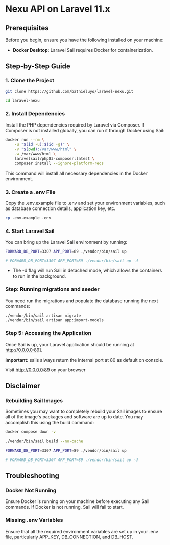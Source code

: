 # Nexu API on Laravel 11.x

## Prerequisites

Before you begin, ensure you have the following installed on your machine:

* **Docker Desktop:** Laravel Sail requires Docker for containerization.

## Step-by-Step Guide

### 1. Clone the Project

```bash
git clone https://github.com/batnieluyo/laravel-nexu.git

cd laravel-nexu
```

### 2. Install Dependencies

Install the PHP dependencies required by Laravel via Composer. If Composer is not installed globally, you can run it through Docker using Sail:

```bash
docker run --rm \
    -u "$(id -u):$(id -g)" \
    -v "$(pwd):/var/www/html" \
    -w /var/www/html \
    laravelsail/php83-composer:latest \
    composer install --ignore-platform-reqs
```

This command will install all necessary dependencies in the Docker environment.

### 3. Create a .env File

Copy the .env.example file to .env and set your environment variables, such as database connection details, application key, etc.

```bash
cp .env.example .env
```

### 4. Start Laravel Sail
You can bring up the Laravel Sail environment by running:

```bash
FORWARD_DB_PORT=3307 APP_PORT=89 ./vendor/bin/sail up

# FORWARD_DB_PORT=3307 APP_PORT=89 ./vendor/bin/sail up -d
```
* The -d flag will run Sail in detached mode, which allows the containers to run in the background.

### Step: Running migrations and seeder
You need run the migrations and populate the database running the next commands:

```bash
./vendor/bin/sail artisan migrate
./vendor/bin/sail artisan app:import-models
```

### Step 5: Accessing the Application
Once Sail is up, your Laravel application should be running at http://0.0.0.0:89].

**important:** sails always return the internal port at 80 as default on console.

Visit http://0.0.0.0:89 on your browser

## Disclaimer

### Rebuilding Sail Images

Sometimes you may want to completely rebuild your Sail images to ensure all of the image's packages and software are up to date. You may accomplish this using the build command:

```bash
docker compose down -v

./vendor/bin/sail build --no-cache
 
FORWARD_DB_PORT=3307 APP_PORT=89 ./vendor/bin/sail up

# FORWARD_DB_PORT=3307 APP_PORT=89 ./vendor/bin/sail up -d
```

## Troubleshooting

### Docker Not Running
Ensure Docker is running on your machine before executing any Sail commands. If Docker is not running, Sail will fail to start.

### Missing .env Variables
Ensure that all the required environment variables are set up in your .env file, particularly APP_KEY, DB_CONNECTION, and DB_HOST.